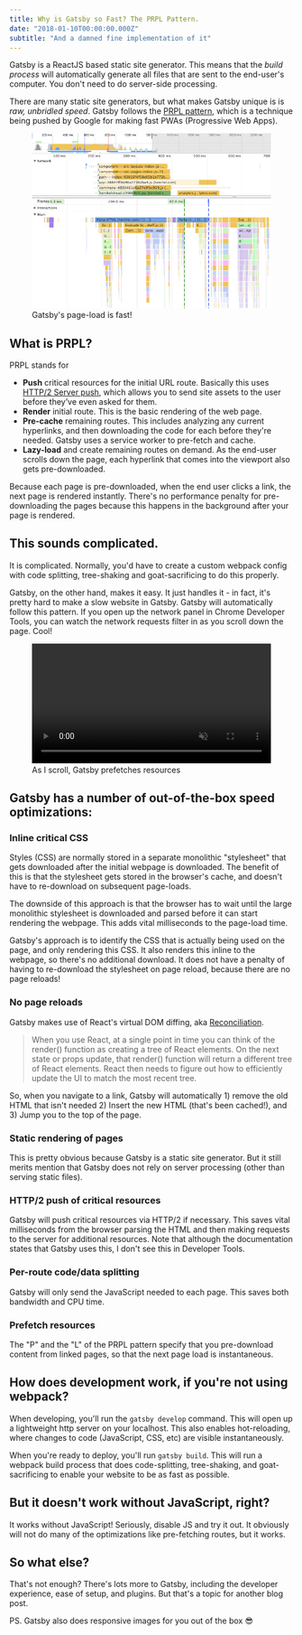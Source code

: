 ```yaml
---
title: Why is Gatsby so Fast? The PRPL Pattern.
date: "2018-01-10T00:00:00.000Z"
subtitle: "And a damned fine implementation of it"
---
```

Gatsby is a ReactJS based static site generator. This means that the *build process* will automatically generate all files that are sent to the end-user's computer. You don't need to do server-side processing. 

There are many static site generators, but what makes Gatsby unique is is *raw, unbridled speed*. Gatsby follows the [PRPL pattern](https://developers.google.com/web/fundamentals/performance/prpl-pattern/), which is a technique being pushed by Google for making fast PWAs (Progressive Web Apps). 

<figure>
    <img alt="Devtools profile of Gatsby loading" src="./gatsby-load.png" />
    <figcaption>Gatsby's page-load is fast!</figcaption>
</figure>


## What is PRPL?

PRPL stands for 

* **Push** critical resources for the initial URL route. Basically this uses [HTTP/2 Server push](https://www.smashingmagazine.com/2017/04/guide-http2-server-push/), which allows you to send site assets to the user before they’ve even asked for them.
* **Render** initial route. This is the basic rendering of the web page.
* **Pre-cache** remaining routes. This includes analyzing any current hyperlinks, and then downloading the code for each before they're needed. Gatsby uses a service worker to pre-fetch and cache.
* **Lazy-load** and create remaining routes on demand. As the end-user scrolls down the page, each hyperlink that comes into the viewport also gets pre-downloaded.

Because each page is pre-downloaded, when the end user clicks a link, the next page is rendered instantly. There's no performance penalty for pre-downloading the pages because this happens in the background after your page is rendered.

## This sounds complicated.

It is complicated. Normally, you'd have to create a custom webpack config with code splitting, tree-shaking and goat-sacrificing to do this properly. 

Gatsby, on the other hand, makes it easy. It just handles it - in fact, it's pretty hard to make a slow website in Gatsby. Gatsby will automatically follow this pattern. If you open up the network panel in Chrome Developer Tools, you can watch the network requests filter in as you scroll down the page. Cool!

<figure>
    <video width="100%" autoplay controls loop muted>
      <source src="./gatsby-lazy-loading.mp4" type="video/mp4">
    </video>
    <figcaption>As I scroll, Gatsby prefetches resources</figcaption>
</figure>

## Gatsby has a number of out-of-the-box speed optimizations:

### Inline critical CSS

Styles (CSS) are normally stored in a separate monolithic "stylesheet" that gets downloaded after the initial webpage is downloaded. The benefit of this is that the stylesheet gets stored in the browser's cache, and doesn't have to re-download on subsequent page-loads. 

The downside of this approach is that the browser has to wait until the large monolithic stylesheet is downloaded and parsed before it can start rendering the webpage. This adds vital milliseconds to the page-load time.

Gatsby's approach is to identify the CSS that is actually being used on the page, and only rendering this CSS. It also renders this inline to the webpage, so there's no additional download. It does not have a penalty of having to re-download the stylesheet on page reload, because there are no page reloads!

### No page reloads

Gatsby makes use of React's virtual DOM diffing, aka [Reconciliation](https://reactjs.org/docs/reconciliation.html). 

> When you use React, at a single point in time you can think of the render() function as creating a tree of React elements. On the next state or props update, that render() function will return a different tree of React elements. React then needs to figure out how to efficiently update the UI to match the most recent tree.

So, when you navigate to a link, Gatsby will automatically 1) remove the old HTML that isn't needed 2) Insert the new HTML (that's been cached!), and 3) Jump you to the top of the page. 

### Static rendering of pages

This is pretty obvious because Gatsby is a static site generator. But it still merits mention that Gatsby does not rely on server processing (other than serving static files).

### HTTP/2 push of critical resources

Gatsby will push critical resources via HTTP/2 if necessary. This saves vital milliseconds from the browser parsing the HTML and then making requests to the server for additional resources. Note that although the documentation states that Gatsby uses this, I don't see this in Developer Tools.

### Per-route code/data splitting

Gatsby will only send the JavaScript needed to each page. This saves both bandwidth and CPU time. 

### Prefetch resources

The "P" and the "L" of the PRPL pattern specify that you pre-download content from linked pages, so that the next page load is instantaneous.

## How does development work, if you're not using webpack? 

When developing, you'll run the `gatsby develop` command. This will open up a lightweight http server on your localhost. This also enables hot-reloading, where changes to code (JavaScript, CSS, etc) are visible instantaneously. 

When you're ready to deploy, you'll run `gatsby build`. This will run a webpack build process that does code-splitting, tree-shaking, and goat-sacrificing to enable your website to be as fast as possible. 

## But it doesn't work without JavaScript, right?

It works without JavaScript! Seriously, disable JS and try it out. It obviously will not do many of the optimizations like pre-fetching routes, but it works. 

## So what else? 

That's not enough? There's lots more to Gatsby, including the developer experience, ease of setup, and plugins. But that's a topic for another blog post.

PS. Gatsby also does responsive images for you out of the box 😎